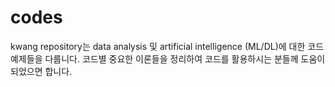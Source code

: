 # codes
kwang repository는 data analysis 및 artificial intelligence (ML/DL)에 대한 코드 예제들을 다룹니다.
코드별 중요한 이론들을 정리하여 코드를 활용하시는 분들께 도움이 되었으면 합니다.
